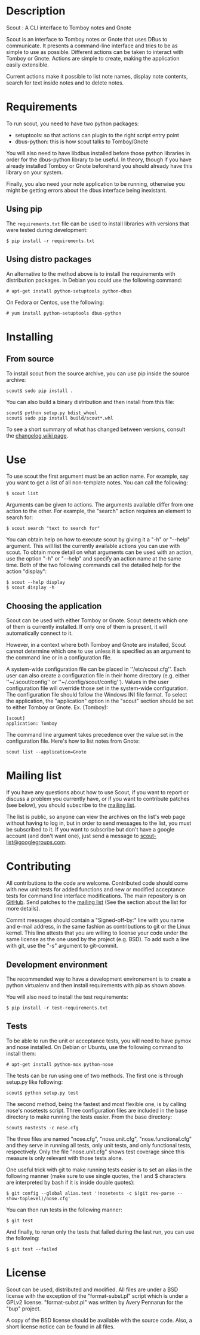 # Description

Scout : A CLI interface to Tomboy notes and Gnote

Scout is an interface to Tomboy notes or Gnote that uses DBus to
communicate. It presents a command-line interface and
tries to be as simple to use as possible. Different actions
can be taken to interact with Tomboy or Gnote. Actions are simple
to create, making the application easily extensible.

Current actions make it possible to list note names, display note contents,
search for text inside notes and to delete notes.

# Requirements

To run scout, you need to have two python packages:

 * setuptools: so that actions can plugin to the right script entry point
 * dbus-python: this is how scout talks to Tomboy/Gnote

You will also need to have libdbus installed before those python libraries in
order for the dbus-python library to be useful. In theory, though if you have
already installed Tomboy or Gnote beforehand you should already have this
library on your system.

Finally, you also need your note application to be running, otherwise you might
be getting errors about the dbus interface being inexistant.

## Using pip

The `requirements.txt` file can be used to install libraries with versions that
were tested during development:

    $ pip install -r requirements.txt

## Using distro packages

An alternative to the method above is to install the requirements with
distribution packages. In Debian you could use the following command:

    # apt-get install python-setuptools python-dbus

On Fedora or Centos, use the following:

    # yum install python-setuptools dbus-python

# Installing

## From source

To install scout from the source archive, you can use pip inside the source
archive:

    scout$ sudo pip install .

You can also build a binary distribution and then install from this file:

    scout$ python setup.py bdist_wheel
    scout$ sudo pip install build/scout*.whl

To see a short summary of what has changed between versions, consult the
[changelog wiki page][ChangeLog].

# Use

To use scout the first argument must be an action name. For example, say you
want to get a list of all non-template notes. You can call the following:

    $ scout list

Arguments can be given to actions. The arguments available differ from one
action to the other. For example,
the "search" action requires an element to search for:

    $ scout search "text to search for"

You can obtain help on how to execute scout by giving it a "-h" or "--help"
argument. This will list the currently available actions you can use with
scout. To obtain more detail on what arguments can be used with an action, use
the option "-h" or "--help" and specify an action name at the same time. Both
of the two following commands call the detailed help for the action "display":

    $ scout --help display
    $ scout display -h

## Choosing the application

Scout can be used with either Tomboy or Gnote. Scout detects which one of
them is currently installed. If only one of them is present, it will
automatically connect to it.

However, in a context where both Tomboy and Gnote are installed, Scout cannot
determine which one to use unless it is specified as an argument to the command
line or in a configuration file.

A system-wide configuration file can be placed in ''/etc/scout.cfg''. Each
user can also create a configuration file in their home directory (e.g. either
''~/.scout/config'' or ''~/.config/scout/config''). Values in the user
configuration file will override those set in the system-wide configuration.
The configuration file should follow the Windows INI file format. To select the
application, the "application" option in the "scout" section should be set to
either Tomboy or Gnote. Ex. (Tomboy):

    [scout]
    application: Tomboy

The command line argument takes precedence over the value set in the
configuration file. Here's how to list notes from Gnote:

    scout list --application=Gnote

# Mailing list

If you have any questions about how to use Scout, if you want to report or
discuss a problem you currently have, or if you want to contribute patches (see
below), you should subscribe to the [mailing list].

The list is public, so anyone can view the archives on the list's web page
without having to log in, but in order to send messages to the list, you must
be subscribed to it. If you want to subscribe but don't have a google account
(and don't want one), just send a message to scout-list@googlegroups.com.

# Contributing

All contributions to the code are welcome. Contributed code should come with
new unit tests for added functions and new or modified acceptance tests for
command line interface modifications. The main repository is on [GitHub]. Send
patches to the [mailing list] (See the section about the list for more
details).

Commit messages should contain a "Signed-off-by:" line with you name and e-mail
address, in the same fashion as contributions to git or the Linux kernel. This
line attests that you are willing to license your code under the same license
as the one used by the project (e.g. BSD). To add such a line with git, use the
"-s" argument to git-commit.

## Development environment

The recommended way to have a development environement is to create a
python virtualenv and then install requirements with pip as shown above.

You will also need to install the test requirements:

    $ pip install -r test-requirements.txt

## Tests

To be able to run the unit or acceptance tests, you will need to have pymox
and nose installed. On Debian or Ubuntu, use the following command to install
them:

    # apt-get install python-mox python-nose

The tests can be run using one of two methods. The first one is through setup.py
like following:

    scout$ python setup.py test

The second method, being the fastest and most flexible one, is by calling
nose's nosetests script. Three configuration files are included in the base
directory to make running the tests easier. From the base directory:

    scout$ nostests -c nose.cfg

The three files are named "nose.cfg", "nose.unit.cfg", "nose.functional.cfg"
and they serve in running all tests, only unit tests, and only functional
tests, respectively. Only the file "nose.unit.cfg" shows test coverage since
this measure is only relevant with those tests alone.

One useful trick with git to make running tests easier is to set an alias in
the following manner (make sure to use single quotes, the !  and $ characters
are interpreted by bash if it is inside double quotes):

    $ git config --global alias.test '!nosetests -c $(git rev-parse --show-toplevel)/nose.cfg'

You can then run tests in the following manner:

    $ git test

And finally, to rerun only the tests that failed during the last run, you can
use the following:

    $ git test --failed

# License

Scout can be used, distributed and modified. All files are under a BSD license
with the exception of the "format-subst.pl" script which is under a GPLv2
license.  "format-subst.pl" was written by Avery Pennarun for the "bup"
project.

A copy of the BSD license should be available with the source code. Also, a
short license notice can be found in all files.

[Github]: http://github.com/lelutin/scout
[mailing list]: http://groups.google.com/group/scout-list
[ChangeLog]:http://wiki.github.com/lelutin/scout/changelog
